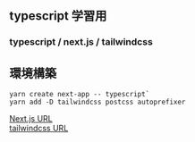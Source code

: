 ## typescript 学習用

### typescript / next.js / tailwindcss

## 環境構築

```
yarn create next-app -- typescript`
yarn add -D tailwindcss postcss autoprefixer
```

[Next.js URL](https://nextjs.org/docs/getting-started)  
[tailwindcss URL](https://tailwindcss.com/docs/guides/nextjs)
